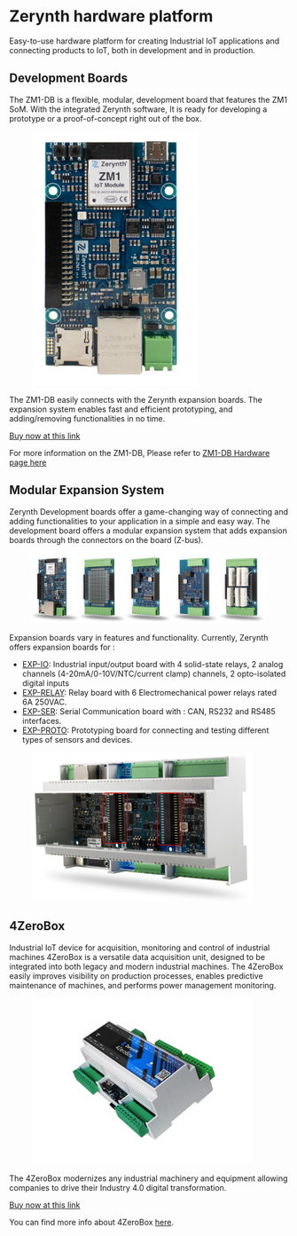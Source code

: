 # Zerynth hardware platform

Easy-to-use hardware platform for creating Industrial IoT applications and connecting products to IoT, both in development and in production.


## Development Boards 

The ZM1-DB is a flexible, modular, development board that features the ZM1 SoM. With the integrated Zerynth software, It is ready for developing a prototype or a proof-of-concept right out of the box.

<figure>
  <a data-fancybox="gallery" href="img/ZM1-DB-front.png.png">
  <img src="img/ZM1-DB-front.png" width="300"/>
  </a>
</figure>

The ZM1-DB easily connects with the Zerynth expansion boards. The expansion system enables fast and efficient prototyping, and adding/removing functionalities in no time.


[Buy now at this link](https://www.zerynth.com/products/hardware/zm1-db/)

For more information on the ZM1-DB, Please refer to [ZM1-DB Hardware page here](ZM1-Development-Board.md)

## Modular Expansion System
Zerynth Development boards offer a game-changing way of connecting and adding functionalities to your application in a simple and easy way.
The development board offers a modular expansion system that adds expansion boards through the connectors on the board (Z-bus).


<figure>
  <a data-fancybox="gallery" href="img/Boards.jpg">
  <img src="img/Boards.jpg" width="600"/>
  </a>
</figure>

Expansion boards vary in features and functionality. Currently, Zerynth offers expansion boards for :

* [EXP-IO](EXP-IO.md): Industrial input/output board with 4 solid-state relays, 2 analog channels (4-20mA/0-10V/NTC/current clamp) channels, 2 opto-isolated digital inputs
* [EXP-RELAY](EXP-RELAY.md): Relay board with 6 Electromechanical power relays rated 6A 250VAC.
* [EXP-SER](EXP-SER.md): Serial Communication board with : CAN, RS232 and RS485  interfaces.
* [EXP-PROTO](EXP-PROTO.md): Prototyping board for connecting and testing different types of sensors and devices.

<figure>
  <a data-fancybox="gallery" href="img/expansion-boards-connected-in-case.png">
  <img src="img/expansion-boards-connected-in-case.png" width="400"/>
  </a>
</figure>


## 4ZeroBox

Industrial IoT device for acquisition, monitoring and control of industrial machines
4ZeroBox is a versatile data acquisition unit, designed to be integrated into both legacy and modern industrial machines. The 4ZeroBox easily improves visibility on production processes, enables predictive maintenance of machines, and performs power management monitoring. 

<figure>
  <a data-fancybox="gallery" href="img/4zerobox_v1.png">
  <img src="img/4zerobox_v1.png"width="400"/>
  </a>
</figure>

The 4ZeroBox modernizes any industrial machinery and equipment allowing companies to drive their Industry 4.0 digital transformation.



[Buy now at this link](https://www.zerynth.com/products/hardware/4zerobox/)

You can find more info about 4ZeroBox [here](4ZeroBox.md).
